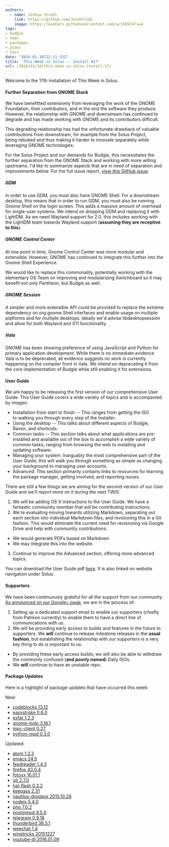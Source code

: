 ```yaml
---
authors:
  - name: Joshua Strobl
    link: https://github.com/JoshStrobl
    image: https://avatars.githubusercontent.com/u/156574?v=4
tags:
- budgie
- news
- packages
- plans
- twis
date: "2016-01-10T22:31:33Z"
title: 'This Week in Solus -- Install #17'
url: /2016/01/10/this-week-in-solus-install-17/
---
```

 
Welcome to the 17th installation of This Week in Solus. 

#### Further Separation from GNOME Stack

We have benefitted extensively from leveraging the work of the GNOME Foundation, their contributors, and in the end the software they produce. However, the relationship with GNOME and downstream has continued to degrade and has made 
working with GNOME and its contributors difficult.

This degrading relationship has had the unfortunate drawback of valuable contributions from downstream, for example from the Solus Project, being rebuked and thus making it harder to innovate separately while leveraging GNOME technologies.

For the Solus Project and our demands for Budgie, this necessitates the further separation from the GNOME Stack and working with more willing upstreams. I'd like to summarize aspects that are in need of separation and improvements below. 
For the full issue report, [view this GitHub issue](https://github.com/solus-project/budgie-desktop/issues/313).

##### GDM

In order to use GDM, you must also have GNOME Shell. For a downstream desktop, this means that in order to run GDM, you must also be running Gnome Shell on the login screen. This adds a massive amount of overhead for single-user systems. 
We intend on dropping GDM and replacing it with LightDM. As we need Wayland support for 2.0, this includes working with the LightDM team towards Wayland support (**assuming they are receptive to this**).

##### GNOME Control Center

At one point in time, Gnome Control Center was more modular and extensible. However, GNOME has continued to integrate this further into the Gnome Shell Experience.

We would like to replace this commonality, potentially working with the elementary OS Team on improving and modularizing Switchboard so it may benefit not only Pantheon, but Budgie as well.

##### GNOME Session

A simpler and more extensible API could be provided to replace the extreme dependency on org.gnome.Shell interfaces and enable usage on multiple platforms and for multiple desktops. Ideally we'd advise libdesktopsession and allow for both 
Wayland and X11 functionality.

##### Vala

GNOME has been showing preference of using JavaScript and Python for primary application development. While there is no immediate evidence Vala is to be deprecated, all evidence suggests no work is currently happening on the compiler front in Vala. 
We intend on deprecating it from the core implementation of Budgie while still enabling it for extensions.

#### User Guide

We are happy to be releasing the first version of our comprehensive User Guide. This User Guide covers a wide variety of topics and is accompanied by images:

- Installation from start to finish -- This ranges from getting the ISO to walking you through every step of the Installer.
- Using the desktop -- This talks about different aspects of Budgie, Raven, and shortcuts.
- Common tasks -- This section talks about what applications are pre-installed and available out of the box to accomplish a wide variety of common tasks, ranging from browsing the web to installing and updating software.
- Managing your system: Inarguably the most comprehensive part of the User Guide, this will walk you through something as simple as changing your background to managing user accounts.
- Advanced: This section primarily contains links to resources for learning the package manager, getting involved, and reporting issues.

There are still a few things we are aiming for the second version of our User Guide and we'll report more on it during the next TWIS:

1. We will be adding OS X instructions to the User Guide. We have a fantastic community member that will be contributing instructions.
2. We're evaluating moving towards utilizing Markdown, separating out each section into individual Markdown files, and revisioning this in a Git fashion. This would eliminate the current need for revisioning via Google Drive and help with community contributions. 
- We would generate PDFs based on Markdown
- We may integrate this into the website.
3. Continue to improve the Advanced section, offering more advanced topics.
 
You can download the User Guide pdf [here](https://drive.google.com/file/d/0B5Ymf8oYXx-PWTVJR0pmM3daZUE/view?usp=sharing). It is also linked on website navigation under Solus.

#### Supporters

We have been continuously grateful for all the support from our community. [As announced on our Google+ page](https://plus.google.com/+Solus-Project/posts/M1oJ6zk2kbA), we are in the process of:

1. Setting up a dedicated support email to enable our supporters (chiefly from Patreon currently) to enable them to have a direct line of communications with us.
2. We will be providing early access to builds and features in the future to supporters. We **will** continue to release milestone releases in the **usual fashion**, but establishing the relationship with our supporters is a very key thing to do is important to us. 
- By providing these early access builds, we will also be able to withdraw the commonly confused (**and poorly named**) Daily ISOs.
- We **will** continue to have an unstable repo.
      
#### Package Updates

Here is a highlight of package updates that have occurred this week:

New: 

- [codeblocks 13.12](https://git.solus-project.com/packages/codeblocks/commit/?id=17fa91b3477867899ae1b13bf90035930082e849)            
- [easystroke 0.6.0](https://git.solus-project.com/packages/easystroke/commit/?id=c598f7765676698c8aa66aa362cf07b9d6f4ef77)            
- [exfat 1.2.3](https://git.solus-project.com/packages/exfat/commit/?id=7d16fba9e440566968ca9941ed5545110fc1948a)            
- [gnome-todo 3.18.1](https://git.solus-project.com/packages/gnome-todo/commit/?id=6506f099d4036d6870204378344952a77f40ca33)            
- [mpc-client 0.27](https://git.solus-project.com/packages/mpc-client/commit/?id=bfe4d8f2d9b3c51ca4beade9ac10a2035dedfcf4)            
- [python-mpd 0.3.0](https://git.solus-project.com/packages/python-mpd/commit/?id=3bfb015dbcb336d0dfdf1b3c9bf4ccb2348a605e)

Updated:

- [atom 1.3.3](https://git.solus-project.com/packages/atom/commit/?id=02d596b1490828d6a968f01cb8db2e03b9ccdd2d)            
- [emacs 24.5](https://git.solus-project.com/packages/emacs/commit/?id=eb1c10c9c2e5ea44f73b463c5e7e1ad04879f0e2)            
- [feedreader 1.4.3](https://git.solus-project.com/packages/feedreader/commit/?id=92268adcde3902881418aae456ac9faa85fe317b)            
- [firefox 43.0.4](https://git.solus-project.com/packages/firefox/commit/?id=6d9c5bbe4fa753115ddb69a511169c75ef81693b)            
- [fotoxx 16.01.1](https://git.solus-project.com/packages/fotoxx/commit/?id=79b9fbe840533d7c02b48fda6b7e43b782aec9b9)            
- [git 2.7.0](https://git.solus-project.com/packages/git/commit/?id=e31ba39af16919b130fd9eaf36c9e019b96ee3a3)            
- [hal-flash 0.3.2](https://git.solus-project.com/packages/hal-flash/commit/?id=2f94c9f75d90b1470b5d18abfa7ac518863b6747)            
- [keepass 2.31](https://git.solus-project.com/packages/keepass/commit/?id=97a9df7c4633a5c77306a917b5969f044672dc0e)            
- [nautilus-dropbox 2015.10.28](https://git.solus-project.com/packages/nautilus-dropbox/commit/?id=b1f924275f1731e07e3f5d00056fd9e32d6175db)            
- [nodejs 5.4.0](https://git.solus-project.com/packages/nodejs/commit/?id=af108913ae9d47c52d0767625f79ac16ada67bd3)            
- [php 7.0.2](https://git.solus-project.com/packages/php/commit/?id=c4edbeef9f68ab20162f75216470a63acbbd8b8d)            
- [postgresql 9.5.0](https://git.solus-project.com/packages/postgresql/commit/?id=c7090807b6e2f56774031c4ef47aec0cb95dc44b)            
- [telegram 0.9.18](https://git.solus-project.com/packages/telegram/commit/?id=cfa4602015eb5ca1f249d6af2a441ce0015102d6)            
- [thunderbird 38.5.1](https://git.solus-project.com/packages/thunderbird/commit/?id=d756f70fc1fd3ee80bc10d02791f0157a33e3a78)            
- [weechat 1.4](https://git.solus-project.com/packages/weechat/commit/?id=a7dff32827083568b2459d6e2694408980be3817)            
- [winetricks 20151227](https://git.solus-project.com/packages/winetricks/commit/?id=a0e7443a83a0f9f7cd254eed7c5897c2123f8ccc)            
- [youtube-dl 2016.01.09](https://git.solus-project.com/packages/youtube-dl/commit/?id=42fe3333ebaf5859085909e31a2435237026a863)